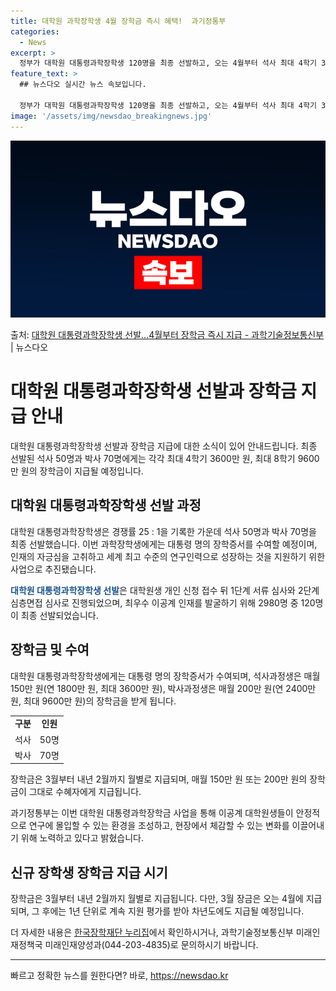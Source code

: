 ```yaml
---
title: 대학원 과학장학생 4월 장학금 즉시 혜택!  과기정통부
categories:
  - News
excerpt: >
  정부가 대학원 대통령과학장학생 120명을 최종 선발하고, 오는 4월부터 석사 최대 4학기 3600만원, 박사…
feature_text: >
  ## 뉴스다오 실시간 뉴스 속보입니다.

  정부가 대학원 대통령과학장학생 120명을 최종 선발하고, 오는 4월부터 석사 최대 4학기 3600만원, 박사…
image: '/assets/img/newsdao_breakingnews.jpg'
---
```


![뉴스다오 속보](/assets/img/newsdao_breakingnews.jpg)

<p>출처: <a href="https://newsdao.kr/3538" rel="dofollow">대학원 대통령과학장학생 선발…4월부터 장학금 즉시 지급 - 과학기술정보통신부</a> | 뉴스다오</p>

<h1>대학원 대통령과학장학생 선발과 장학금 지급 안내</h1>
<p data-ke-size="size16">대학원 대통령과학장학생 선발과 장학금 지급에 대한 소식이 있어 안내드립니다. 최종 선발된 석사 50명과 박사 70명에게는 각각 최대 4학기 3600만 원, 최대 8학기 9600만 원의 장학금이 지급될 예정입니다.</p>

<h2 data-ke-size="size26">대학원 대통령과학장학생 선발 과정</h2>
<p data-ke-size="size16">대학원 대통령과학장학생은 경쟁률 25 : 1을 기록한 가운데 석사 50명과 박사 70명을 최종 선발했습니다. 이번 과학장학생에게는 대통령 명의 장학증서를 수여할 예정이며, 인재의 자긍심을 고취하고 세계 최고 수준의 연구인력으로 성장하는 것을 지원하기 위한 사업으로 추진됐습니다.</p>
<p data-ke-size="size16"><b><span style="color: #1a5490;">대학원 대통령과학장학생 선발</span></b>은 대학원생 개인 신청 접수 뒤 1단계 서류 심사와 2단계 심층면접 심사로 진행되었으며, 최우수 이공계 인재를 발굴하기 위해 2980명 중 120명이 최종 선발되었습니다.</p>

<h2 data-ke-size="size26">장학금 및 수여</h2>
<p data-ke-size="size16">대학원 대통령과학장학생에게는 대통령 명의 장학증서가 수여되며, 석사과정생은 매월 150만 원(연 1800만 원, 최대 3600만 원), 박사과정생은 매월 200만 원(연 2400만 원, 최대 9600만 원)의 장학금을 받게 됩니다.</p>
<table>
    <tr>
        <td style="text-align: center; height: 17px;"><b>구분</b></td>
        <td style="text-align: center; height: 17px;"><b>인원</b></td>
    </tr>
    <tr>
        <td style="text-align: center; height: 17px;">석사</td>
        <td style="text-align: center; height: 17px;">50명</td>
    </tr>
    <tr>
        <td style="text-align: center; height: 17px;">박사</td>
        <td style="text-align: center; height: 17px;">70명</td>
    </tr>
</table>
<p data-ke-size="size16">장학금은 3월부터 내년 2월까지 월별로 지급되며, 매월 150만 원 또는 200만 원의 장학금이 그대로 수혜자에게 지급됩니다.</p>
<p data-ke-size="size16">과기정통부는 이번 대학원 대통령과학장학금 사업을 통해 이공계 대학원생들이 안정적으로 연구에 몰입할 수 있는 환경을 조성하고, 현장에서 체감할 수 있는 변화를 이끌어내기 위해 노력하고 있다고 밝혔습니다.</p>

<h2 data-ke-size="size26">신규 장학생 장학금 지급 시기</h2>
<p data-ke-size="size16">장학금은 3월부터 내년 2월까지 월별로 지급됩니다. 다만, 3월 장금은 오는 4월에 지급되며, 그 후에는 1년 단위로 계속 지원 평가를 받아 차년도에도 지급될 예정입니다.</p>
<p data-ke-size="size16">더 자세한 내용은 <a href="https://www.kosaf.go.kr">한국장학재단 누리집</a>에서 확인하시거나, 과학기술정보통신부 미래인재정책국 미래인재양성과(044-203-4835)로 문의하시기 바랍니다.</p>
<hr> 

빠르고 정확한 뉴스를 원한다면? 바로, <a href="https://newsdao.kr" rel="dofollow">https://newsdao.kr</a>



